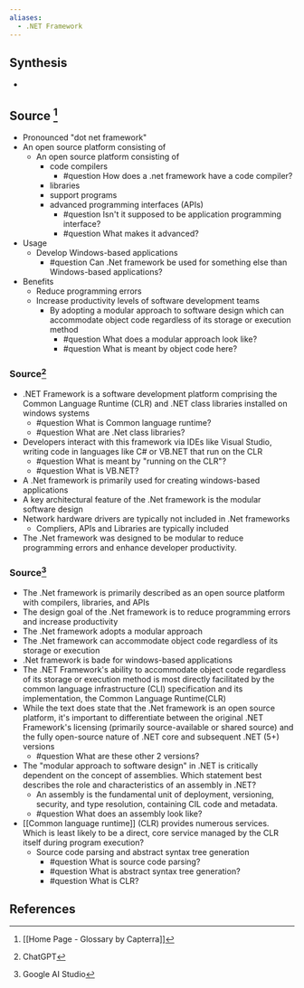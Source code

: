 ```yaml
---
aliases:
  - .NET Framework
---
```

## Synthesis
- 
## Source [^1]
- Pronounced "dot net framework"
- An open source platform consisting of 
	- An open source platform consisting of
		- code compilers
			- #question How does a .net framework have a code compiler? 
		- libraries
		- support programs
		- advanced programming interfaces (APIs)
			- #question Isn't it supposed to be application programming interface?
			- #question What makes it advanced? 
- Usage
	- Develop Windows-based applications
		- #question Can .Net framework be used for something else than Windows-based applications?
- Benefits
	- Reduce programming errors
	- Increase productivity levels of software development teams
		- By adopting a modular approach to software design which can accommodate object code regardless of its storage or execution method 
			- #question What does a modular approach look like? 
			- #question What is meant by object code here?
### Source[^2]
- .NET Framework is a software development platform comprising the Common Language Runtime (CLR) and .NET class libraries installed on windows systems
	- #question What is Common language runtime?
	- #question What are .Net class libraries?
- Developers interact with this framework via IDEs like Visual Studio, writing code in languages like C# or VB.NET that run on the CLR
	- #question What is meant by "running on the CLR"?
	- #question What is VB.NET?
- A .Net framework is primarily used for creating windows-based applications
- A key architectural feature of the .Net framework is the modular software design
- Network hardware drivers are typically not included in .Net frameworks
	- Compliers, APIs and Libraries are typically included
- The .Net framework was designed to be modular to reduce programming errors and enhance developer productivity.

### Source[^3]
- The .Net framework is primarily described as an open source platform with compilers, libraries, and APIs
- The design goal of the .Net framework is to reduce programming errors and increase productivity
- The .Net framework adopts a modular approach
- The .Net framework can accommodate object code regardless of its storage or execution
- .Net framework is bade for windows-based applications
- The .NET Framework's ability to accommodate object code regardless of its storage or execution method is most directly facilitated by the common language infrastructure (CLI) specification and its implementation, the Common Language Runtime(CLR)
- While the text does state that the .Net framework is an open source platform, it's important to differentiate between the original .NET Framework's licensing (primarily source-available or shared source) and the fully open-source nature of .NET core and subsequent .NET (5+) versions
	- #question What are these other 2 versions?
- The "modular approach to software design" in .NET is critically dependent on the concept of assemblies. Which statement best describes the role and characteristics of an assembly in .NET?
	- An assembly is the fundamental unit of deployment, versioning, security, and type resolution, containing CIL code and metadata.
	- #question What does an assembly look like?
- [[Common language runtime]] (CLR) provides numerous services. Which is least likely to be a direct, core service managed by the CLR itself during program execution?
	- Source code parsing and abstract syntax tree generation
		- #question What is source code parsing?
		- #question What is abstract syntax tree generation?
		- #question What is CLR?
## References
[^1]: [[Home Page - Glossary by Capterra]]
[^2]: ChatGPT
[^3]: Google AI Studio